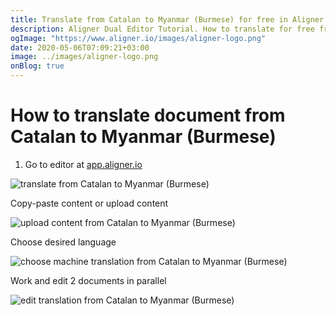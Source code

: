 ```yaml
---
title: Translate from Catalan to Myanmar (Burmese) for free in Aligner Editor
description: Aligner Dual Editor Tutorial. How to translate for free from Catalan to Myanmar (Burmese). Aligner is multilingual document management platform. 
ogImage: "https://www.aligner.io/images/aligner-logo.png"
date: 2020-05-06T07:09:21+03:00
image: ../images/aligner-logo.png
onBlog: true
---
```


# How to translate document from Catalan to Myanmar (Burmese)

1. Go to editor at [app.aligner.io](https://app.aligner.io "Aligner App web page")

![translate from Catalan to Myanmar (Burmese)](../aligner-blank-editor.png "translate from Catalan to Myanmar (Burmese)")

Copy-paste content or upload content

![upload content from Catalan to Myanmar (Burmese)](../aligner-uploaded-document.png "upload content from Catalan to Myanmar (Burmese)")

Choose desired language

![choose machine translation from Catalan to Myanmar (Burmese)](../aligner-language-dropdown.png "choose machine translation from Catalan to Myanmar (Burmese)")

Work and edit 2 documents in parallel

![edit translation from Catalan to Myanmar (Burmese)](../aligner-double-sitded-editor.png "edit translation from Catalan to Myanmar (Burmese)")


